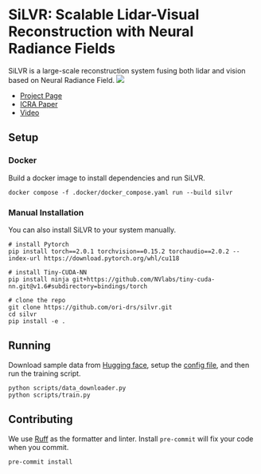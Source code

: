 # SiLVR: Scalable Lidar-Visual Reconstruction with Neural Radiance Fields
SiLVR is a large-scale reconstruction system fusing both lidar and vision based on Neural Radiance Field.
![](./docs/rendering_roq.gif)
- [Project Page](https://ori-drs.github.io/projects/silvr/)
- [ICRA Paper ](https://arxiv.org/abs/2403.06877)
- [Video](https://www.youtube.com/watch?v=kA11bdMbhMo)

## Setup
### Docker
Build a docker image to install dependencies and run SiLVR. 
```
docker compose -f .docker/docker_compose.yaml run --build silvr
```
### Manual Installation
You can also install SiLVR to your system manually.
```
# install Pytorch
pip install torch==2.0.1 torchvision==0.15.2 torchaudio==2.0.2 --index-url https://download.pytorch.org/whl/cu118

# install Tiny-CUDA-NN
pip install ninja git+https://github.com/NVlabs/tiny-cuda-nn.git@v1.6#subdirectory=bindings/torch

# clone the repo
git clone https://github.com/ori-drs/silvr.git
cd silvr
pip install -e .
```


## Running
Download sample data from [Hugging face](https://huggingface.co/datasets/ori-drs/silvr_data/tree/main), setup the [config file](./scripts/config_train.yaml), and then run the training script.
```
python scripts/data_downloader.py
python scripts/train.py
```



## Contributing
We use [Ruff](https://github.com/astral-sh/ruff) as the formatter and linter. Install `pre-commit` will fix your code when you commit.
```
pre-commit install
```